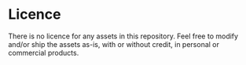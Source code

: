 # Licence
There is no licence for any assets in this repository.  Feel free to modify and/or ship the assets as-is, with or without credit, in personal or commercial products.